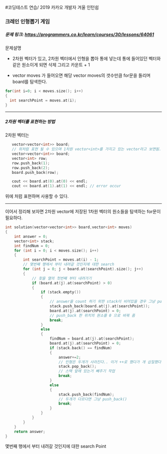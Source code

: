 #코딩테스트 연습/ 2019 카카오 개발자 겨울 인턴쉽

### 크레인 인형뽑기 게임
##### 문제 링크: https://programmers.co.kr/learn/courses/30/lessons/64061

문제설명
* 2차원 벡터가 있고, 2차원 벡터에서 인형을 뽑아 통에 넣는데 통에 들어있던 벡터와 같은 원소이게 되면 삭제 그리고 카운트 + 1

* vector<int> moves 가 들어오면 해당 vector moves의 갯수만큼 for문을 돌리며 board를 탐색한다.
``` c++
for(int i=0; i < moves.size(); i++)
{
  int searchPoint = moves.at(i);
}
```
-------------------
##### 2차원 벡터를 표현하는 방법
2차원 벡터는
``` c++
   vector<vector<int>> board;
   // 위처럼 표현 될 수 있으며 1차원 vector<int>를 가지고 있는 vector라고 보면됨.
   vector<vector<int>> board;
   vector<int> row;
   row.push_back(1);
   row.push_back(2);
   board.push_back(row);

   cout << board.at(0).at(0) << endl;
   cout << board.at(1).at(1) << endl; // error occur
```
위에 처럼 표현하며 사용할 수 있다.

-----------------
이어서 정리해 보자면
2차원 vector에 저장된 1차원 벡터의 원소들을 탐색하는 for문이 필요하다.
``` c++
int solution(vector<vector<int>> board,vector<int> moves)
{
    int answer = 0;
    vector<int> stack;
    int findNum = 0;
    for (int i = 0; i < moves.size(); i++)
    {
        int searchPoint = moves.at(i) - 1;
        // 몇번째 행에서 부터 내려갈 것인지에 대한 search
        for (int j = 0; j < board.at(searchPoint).size(); j++)
        {
            // 찾을 열의 첫번째 부터 내려가기
            if (board.at(j).at(searchPoint) > 0)
            {
                if (stack.empty())
                {
                    // answer을 count 하기 위한 stack이 비어있을 경우 그냥 push_back
                    stack.push_back(board.at(j).at(searchPoint));
                    board.at(j).at(searchPoint) = 0;
                    // push_back 한 위치의 원소를 0 으로 바꿔 줌
                    break;
                }
                else
                {
                    findNum = board.at(j).at(searchPoint);
                    board.at(j).at(searchPoint) = 0;
                    if (stack.back() == findNum)
                    {
                        answer+=2;
                        // 인형은 두개가 사라진다.. 이거 ++로 했다가 개 삽질했다. 디버깅 하면서 예제의 답은 2인데 오류있나 싶어서 계속 디버깅했음 ㅠ_ㅠ
                        stack.pop_back();
                        // 스택 앞에 있는거 빼주기 작업
                        break;
                    }
                    else
                    {
                        stack.push_back(findNum);
                        // 두개가 다르다면 그냥 push_back()
                        break;
                    }
                }
            }
        }
    }
    return answer;
}
```
몇번째 행에서 부터 내려갈 것인지에 대한 search Point
